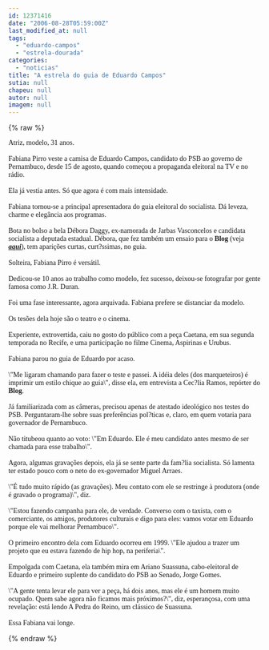 ```yaml
---
id: 12371416
date: "2006-08-28T05:59:00Z"
last_modified_at: null
tags:
  - "eduardo-campos"
  - "estrela-dourada"
categories:
  - "noticias"
title: "A estrela do guia de Eduardo Campos"
sutia: null
chapeu: null
autor: null
imagem: null
---
```

{% raw %}
<p><FONT face=Verdana>Atriz, modelo, 31 anos.<BR><BR>Fabiana Pirro veste a camisa de Eduardo Campos, candidato do PSB ao governo de Pernambuco, desde 15 de agosto, quando começou a propaganda eleitoral na TV e no rádio.<BR><BR>Ela já vestia antes. Só que agora é com mais intensidade.<BR><BR>Fabiana tornou-se a principal apresentadora do guia eleitoral do socialista. Dá leveza, charme e elegância aos programas.<BR><BR>Bota no bolso a bela Débora Daggy, ex-namorada de Jarbas Vasconcelos e candidata socialista a deputada estadual. Débora, que fez também um ensaio para o <STRONG>Blog</STRONG> (veja <STRONG><EM><U><A href=\"https://jc3.uol.com.br/blogs/jc/2006/07/24/index.php#248\">aqui</A></U></EM></STRONG>), tem aparições curtas, curt?ssimas, no guia.<BR><BR>Solteira, Fabiana Pirro é versátil.<BR><BR>Dedicou-se 10 anos ao trabalho como modelo, fez sucesso, deixou-se fotografar por gente famosa como J.R. Duran.<BR><BR>Foi uma fase interessante, agora arquivada. Fabiana prefere se distanciar da modelo.<BR><BR>Os tesões dela hoje são o teatro e o cinema. <BR><BR>Experiente, extrovertida, caiu no gosto do público com a peça Caetana, em sua segunda temporada no Recife, e uma participação no filme Cinema, Aspirinas e Urubus.<BR><BR>Fabiana parou no guia de Eduardo por acaso. <BR><BR>\"Me ligaram chamando para fazer o teste e passei. A idéia deles (dos marqueteiros) é imprimir um estilo chique ao guia\", disse ela, em entrevista a Cec?lia Ramos, repórter do <STRONG>Blog</STRONG>.<BR><BR>Já familiarizada com as câmeras, precisou apenas de atestado ideológico nos testes do PSB. Perguntaram-lhe sobre suas preferências pol?ticas e, claro, em quem votaria para governador de Pernambuco.<BR><BR>Não titubeou quanto ao voto: \"Em Eduardo. Ele é meu candidato antes mesmo de ser chamada para esse trabalho\".<BR><BR>Agora, algumas gravações depois, ela já se sente parte da fam?lia socialista. Só lamenta ter estado pouco com o neto do ex-governador Miguel Arraes.<BR><BR>\"É tudo muito rápido (as gravações). Meu contato com ele se restringe à produtora (onde é gravado o programa)\", diz.<BR><BR>\"Estou fazendo campanha para ele, de verdade. Converso com o taxista, com o comerciante, os amigos, produtores culturais e digo para eles: vamos votar em Eduardo porque ele vai melhorar Pernambuco\".<BR><BR>O primeiro encontro dela com Eduardo ocorreu em 1999. \"Ele ajudou a trazer um projeto que eu estava fazendo de hip hop, na periferia\". <BR><BR>Empolgada com Caetana, ela também mira em Ariano Suassuna, cabo-eleitoral de Eduardo e primeiro suplente do candidato do PSB ao Senado, Jorge Gomes. <BR><BR>\"A gente tenta levar ele para ver a peça, há dois anos, mas ele é um homem muito ocupado. Quem sabe agora não ficamos mais próximos?\", diz, esperançosa, com uma revelação: está lendo A Pedra do Reino, um clássico de Suassuna.<BR><BR>Essa Fabiana vai longe.</FONT> </p>
{% endraw %}